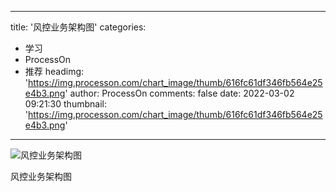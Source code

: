
---
title: '风控业务架构图'
categories: 
 - 学习
 - ProcessOn
 - 推荐
headimg: 'https://img.processon.com/chart_image/thumb/616fc61df346fb564e25e4b3.png'
author: ProcessOn
comments: false
date: 2022-03-02 09:21:30
thumbnail: 'https://img.processon.com/chart_image/thumb/616fc61df346fb564e25e4b3.png'
---

<div>   
<img class="thumb" alt="风控业务架构图" src="https://img.processon.com/chart_image/thumb/616fc61df346fb564e25e4b3.png" referrerpolicy="no-referrer">
<p>风控业务架构图</p>  
</div>
            